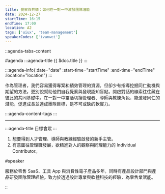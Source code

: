 ```yaml
---
title: 覺察與共情：如何在一對一中激發團隊潛能
date: 2024-12-27
startTime: 16:15
endTime: 17:00
location: A2
tags: ['uiux', 'team-management']
speakerCodes: ['ivanwei']
---
```


::agenda-tabs-content
<!--議程資訊-->
#agenda
:::agenda-title
{{ $doc.title }}
:::

:::agenda-info{:date="date" :start-time="startTime" :end-time="endTime" :location="location"}
:::

<!--議程資訊(內容)-->
作為管理者，我們容易獲得專案和績效管理的資源，但卻少有指導挖掘同仁動機與期望的方法，更別說幫助他們自我覺察與發現認知盲點。開啟對話的線索往往藏在彼此的共同基礎中。在一對一中靈活切換管理者、導師與教練角色，能激發同仁的潛能，促進成長並達成團隊目標，是不可或缺的軟實力。

:::agenda-content-tags
:::

---

:::agenda-title
目標會眾
:::

<!--目標會眾(內容)-->
1. 想要得到人才管理、導師與教練經驗啟發的新手主管。
2. 有意圖往管理職發展，欲精進對人的觀察與同理能力的 Individual Contributor。

<!--講者介紹-->
#speaker
<!--講者介紹(內容)-->
服務於零售 SaaS、工具 App 與消費性電子產品多年，同時有產品設計部門與產品研發團隊管理經驗。致力於透過設計專業與軟體科技的經驗，為零售業賦能。

::
